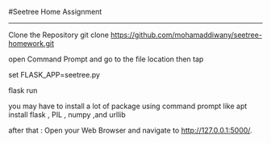 #Seetree Home Assignment
__________________________________
Clone the Repository
git clone https://github.com/mohamaddiwany/seetree-homework.git

open Command Prompt and go to the file location then tap 

set FLASK_APP=seetree.py

flask run

you may have to install a lot of package using command prompt like apt install flask , PIL , numpy ,and urllib

after that : Open your Web Browser and navigate to http://127.0.0.1:5000/.



